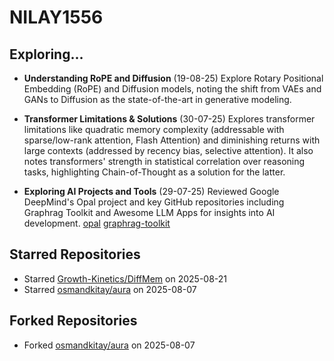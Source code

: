 # NILAY1556

## Exploring...
- **Understanding RoPE and Diffusion** (19-08-25)
  Explore Rotary Positional Embedding (RoPE) and Diffusion models, noting the shift from VAEs and GANs to Diffusion as the state-of-the-art in generative modeling.

- **Transformer Limitations & Solutions** (30-07-25)
  Explores transformer limitations like quadratic memory complexity (addressable with sparse/low-rank attention, Flash Attention) and diminishing returns with large contexts (addressed by recency bias, selective attention). It also notes transformers' strength in statistical correlation over reasoning tasks, highlighting Chain-of-Thought as a solution for the latter.

- **Exploring AI Projects and Tools** (29-07-25)
  Reviewed Google DeepMind's Opal project and key GitHub repositories including Graphrag Toolkit and Awesome LLM Apps for insights into AI development.
  [opal](https://opal.withgoogle.com/)
  [graphrag-toolkit](https://github.com/awslabs/graphrag-toolkit)

## Starred Repositories
- Starred [Growth-Kinetics/DiffMem](https://github.com/Growth-Kinetics/DiffMem) on 2025-08-21
- Starred [osmandkitay/aura](https://github.com/osmandkitay/aura) on 2025-08-07

## Forked Repositories
- Forked [osmandkitay/aura](https://github.com/NILAY1556/aura) on 2025-08-07

